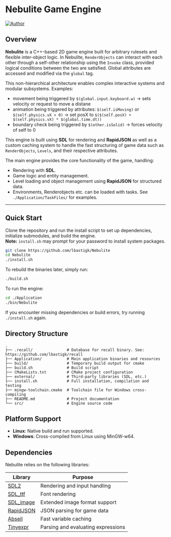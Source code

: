 # Nebulite Game Engine
[![Author](https://img.shields.io/badge/Author-lbastigk-blue)](https://github.com/lbastigk)

## Overview

**Nebulite** is a C++-based 2D game engine built for arbitrary rulesets and flexible inter-object logic.
In Nebulite, `RenderObjects` can interact with each other through a self-other relationship using the `Invoke` class, 
provided logical conditions between the two are satisfied. Global attributes are accessed and modified via the `global` tag.

This non-hierarchical architecture enables complex interactive systems and modular subsystems. Examples:
- movement being triggered by `$(global.input.keyboard.w)` -> sets velocity or request to move a distane
- animation being triggered by attributes: `$(self.isMoving)` or `$(self.physics.vX > 0)` -> set posX to `$($(self.posX) + $(self.physics.vX) * $(global.time.dt))`
- boundary check being triggered by `$(other.isSolid)` -> forces velocity of self to 0

This engine is built using **SDL** for rendering and **RapidJSON** as well as a custom caching system to handle the fast structuring of game data such as `RenderObjects`, `Levels`, and their respective attributes.

The main engine provides the core functionality of the game, handling:

- Rendering with **SDL**.
- Game logic and entity management.
- Level loading and object management using **RapidJSON** for structured data.
- Environments, Renderobjects etc. can be loaded with tasks. See `./Application/TaskFiles/` for examples.

---

## Quick Start

Clone the repository and run the install script to set up dependencies, initialize submodules, and build the engine.  
**Note:** `install.sh` may prompt for your password to install system packages.

```bash
git clone https://github.com/lbastigk/Nebulite
cd Nebulite
./install.sh
```

To rebuild the binaries later, simply run:
```bash
./build.sh
```

To run the engine:
```bash
cd ./Application
./bin/Nebulite
```

If you encounter missing dependencies or build errors, try running `./install.sh` again.

## Directory Structure

```
.
├── .recall/               # Database for recall binary. See: https://github.com/lbastigk/recall
├── Application/           # Main application binaries and resources
├── build/                 # Temporary build output for cmake
├── build.sh               # Build script
├── CMakeLists.txt         # CMake project configuration
├── external/              # Third-party libraries (SDL, etc.)
├── install.sh             # Full installation, compilation and testing
├── mingw-toolchain.cmake  # Toolchain file for Windows cross-compiling
├── README.md              # Project documentation
└── src/                   # Engine source code
```

## Platform Support

- **Linux**: Native build and run supported.
- **Windows**: Cross-compiled from Linux using MinGW-w64.

## Dependencies

Nebulite relies on the following libraries:

| Library                                               | Purpose                                      |
|-------------------------------------------------------|----------------------------------------------|
| [SDL2](https://www.libsdl.org/)                       | Rendering and input handling                 |
| [SDL_ttf](https://github.com/libsdl-org/SDL_ttf)      | Font rendering                               |
| [SDL_image](https://github.com/libsdl-org/SDL_image)  | Extended image format support                |
| [RapidJSON](https://github.com/Tencent/rapidjson)     | JSON parsing for game data                   |
| [Abseil](https://abseil.io/)                          | Fast variable caching                        |
| [Tinyexpr](https://github.com/codeplea/tinyexpr)      | Parsing and evaluating expressions           |


